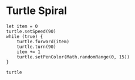 # Turtle Spiral

```blocks
let item = 0
turtle.setSpeed(90)
while (true) {
    turtle.forward(item)
    turtle.turn(90)
    item += 1
    turtle.setPenColor(Math.randomRange(0, 15))
}
```

```package
turtle
```